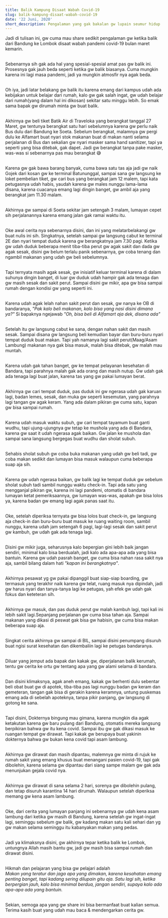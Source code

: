 ```yaml
---
title: Balik Kampung Disaat Wabah Covid-19
slug: balik-kampung-disaat-wabah-covid-19
date: '22 Juni, 2020'
short_description: Pengalaman yang gak bakalan gw lupain seumur hidup
---
```


Jadi di tulisan ini, gw cuma mau share sedikit pengalaman gw ketika balik dari Bandung ke Lombok disaat wabah pandemi covid-19 bulan maret kemarin.
<br/><br/>

Sebenarnya sih gak ada hal yang spesial-spesial amat pas gw balik ini. Prosesnya gak jauh beda seperti ketika gw balik biasanya. Cuma mungkin karena ini lagi masa pandemi, jadi ya mungkin atmosfir nya agak beda.
<br/><br/>

Oh iya, jadi latar belakang gw balik itu karena emang dari kampus udah ada kebijakan untuk belajar dari rumah, kalo gw gak salah ingat, gw udah belajar dari rumah(yang dalam hal ini dikosan) sekitar satu minggu lebih. So emak sama bapak gw dirumah minta gw buat balik.
<br/><br/>

Akhirnya gw beli tiket Batik Air di Traveloka yang berangkat tanggal 27 Maret, gw tentunya berangkat satu hari sebelumnya karena gw perlu naik Bus dulu dari Bandung ke Soeta.
Sebelum berangkat, malamnya gw pergi dulu ke Alfamart buat nyari stok makanan buat di makan nanti selama perjalanan di Bus dan sekalian gw nyari masker sama hand sanitizer, tapi ya seperti yang bisa ditebak, gak dapet. Jadi gw berangkat tanpa pake masker, was-was si sebenarnya pas mau berangkat 😅
<br/><br/>

Karena gw gak bawa barang banyak, cuma bawa satu tas aja jadi gw naik Gojek dari kosan gw ke terminal Batununggal, sampai sana gw langsung ke loket pembelian tiket, gw cari bus yang berangkat jam 12 malem, tapi kata petugasnya udah habis, yaudah karena gw males nunggu lama-lama disana, karena cuacanya emang lagi dingin banget, gw ambil aja yang berangkat jam 11.30 malam.
<br/><br/>

Akhirnya gw sampai di Soeta sekitar jam setengah 3 malam, lumayan cepet sih perjalanannya karena emang jalan gak ramai waktu itu.
<br/><br/>

Oke awal cerita nya sebenarnya disini, dan ini yang melatarbelakangi gw buat nulis ini sih.
Singkatnya, setelah sampai gw langsung cabut ke terminal 2E dan nyari tempat duduk karena gw berangkatnya jam 7.30 pagi. Ketika gw udah duduk beberapa menit tiba-tiba perut gw agak sakit dan dada gw agak sesak, disini gw belum terlalu panik sebenarnya, gw coba tenang dan ngambil makanan yang udah gw beli sebelumnya. 
<br/><br/>

Tapi ternyata  masih agak sesak, gw inisiatif keluar terminal karena di dalam suhunya dingin banget, di luar gw duduk udah hampir gak ada tenaga dan gw masih sesak dan sakit perut. Sampai disini gw mikir, apa gw bisa sampai rumah dengan kondisi gw yang seperti ini.
<br/><br/>

Karena udah agak lelah nahan sakit perut dan sesak, gw nanya ke OB di bandaranya, *"Pak kalo beli makanan, kalo bisa yang nasi disini dimana ya?"* Si bapaknya ngejawab *"Oh, bisa beli di Alfamart aja dek, disana ada"*
<br/><br/>

Setelah itu gw langsung cabut ke sana, dengan nahan sakit dan masih sesak. Sampai disana gw langsung beli kemudian bayar dan buru-buru nyari tempat duduk buat makan. Tapi yah namanya lagi sakit perut(Maag/Asam Lambung) makanan nya gak bisa masuk, malah bisa ditebak, gw malah mau muntah.
<br/><br/>

Karena udah gak tahan banget, gw ke tempat pelayanan kesehatan di Bandara, tapi parahnya malah gak ada orang dan masih nutup. Gw udah gak ada tenaga lagi buat jalan, karena tas yang gw pakai lumayan berat. 
<br/><br/>

Akhirnya gw cari tempat duduk, pas duduk ini gw ngerasa udah gak karuan lagi, badan lemes, sesak, dan muka gw seperti kesemutan, yang parahnya lagi tangan gw agak keram. Yang ada dalam pikiran gw cuma satu, kapan gw bisa sampai rumah.
<br/><br/>

Karena udah masuk waktu subuh, gw cari tempat tayamum buat ganti wudhu, tapi ujung-ujungnya gw tetap ke mushola yang ada di Bandara, karena gw saat it udah ngerasa agak baikan. Gw jalan ke mushola dan sampai sana langsung bergegas buat wudhu dan sholat subuh. 
<br/><br/>

Sehabis sholat subuh gw coba buka makanan yang udah gw beli tadi, gw coba makan sedikit dan lumayan bisa masuk walaupun cuma beberapa suap aja sih.
<br/><br/>

Karena gw udah ngerasa baikan, gw balik lagi ke tempat duduk gw sebelum sholat subuh tadi sambil nunggu waktu check-in. Tapi ada satu yang mengganjal pikiran gw, karena ini lagi pandemi, otomatis di bandara lumayan ketat pemeriksaannya, gw lumayan was-was, apakah gw bisa lolos ya, karena badan gw emang lagi agak panas saat itu.
<br/><br/>

Oke, setelah diperiksa ternyata gw bisa lolos buat check-in, gw langsung aja check-in dan buru-buru buat masuk ke ruang waiting room, sambil nunggu, karena udah jam setengah 6 pagi, lagi-lagi sesak dan sakit perut gw kambuh, gw udah gak ada tenaga lagi.
<br/><br/>

Disini gw mikir juga, seharusnya kalo bepergian gini lebih baik jangan sendiri, minimal kalo bisa berdualah, jadi kalo ada apa-apa ada yang bisa bantuin. Karena gw udah pasrah banget, gw cuma bisa nahan rasa sakit nya aja, sambil bilang dalam hati *"kapan ini berangkatnya"*.
<br/><br/>

Akhirnya pesawat yg gw pakai dipanggil buat siap-siap boarding, gw termasuk yang terakhir naik karena gw telat, ruang masuk nya dipindah, jadi gw harus nyari dan tanya-tanya lagi ke petugas, yah efek gw udah gak fokus dan keteteran sih.
<br/><br/>

Akhirnya gw masuk, dan pas duduk perut gw malah kambuh lagi, tapi kali ini lebih sakit lagi.Sepanjang perjalanan gw cuma bisa tahan aja. Sampai makanan yang dikasi di peswat gak bisa gw habisin, gw cuma bisa makan beberapa suap aja. 
<br/><br/>

Singkat cerita akhirnya gw sampai di BIL, sampai disini penumpang disuruh buat ngisi surat kesehatan dan dikembaliin lagi ke petugas bandaranya.
<br/><br/>

Diluar yang jemput ada bapak dan kakak gw, diperjalanan balik kerumah, tentu gw cerita ke ortu gw tentang apa yang gw alami selama di bandara.
<br/><br/>

Dan disini klimaksnya, agak aneh emang, kakak gw berhenti dulu sebentar beli obat buat gw di apotek, tiba-tiba pas lagi nunggu badan gw keram dan gemeteran, tangan gak bisa di gerakin karena keramnya, untung puskemas emang ada di sebelah apoteknya, tanpa pikir panjang, gw langsung di gotong ke sana.
<br/><br/>

Tapi disini, Dokternya bingung mau gimana, karena mungkin dia agak ketakutan karena gw baru pulang dari Bandung, otomatis mereka langsung berpikiran bahwa gw itu kena covid. Sampai ibu gw gak dikasi masuk ke ruangan tempat gw dirawat. Tapi kakak gw berupaya buat yakinin dokternya bahwa gw bukan kena covid tapi asam lambung.
<br/><br/>

Akhirnya gw dirawat dan masih dipantau, malemnya gw minta di rujuk ke rumah sakit yang emang khusus buat menangani pasien covid-19, tapi gak dibolehin, karena selama gw dipantau dari siang sampe malam gw gak ada menunjukan gejala covid nya.
<br/><br/>

Akhirnya gw dirawat di sana selama 2 hari, sorenya gw dibolehin pulang, dan tetap disuruh karantina 14 hari dirumah. Walaupun setelah diperiksa memang gw kena asam lambung.
<br/><br/>

Oke, dari cerita yang lumayan panjang ini sebenarnya gw udah kena asam lambung dari ketika gw masih di Bandung, karena setelah gw ingat-ingat lagi, seminggu sebelum gw balik, gw kadang makan satu kali sehari dan yg gw makan selama seminggu itu kabanyakan makan yang pedas.
<br/><br/>

Jadi ya klimaksnya disini, gw akhirnya tepar ketika balik ke Lombok, untungnya Allah masih bantu gw, jadi gw masih bisa sampai rumah dan dirawat disini.
<br/><br/>

Hikmah dan pelajaran yang bisa gw pelajari adalah
<br/>
<i>
Makan yang teratur dan jaga apa yang dimakan, karena kesahatan emang penting banget, 
tapi kadang sering dilupain gitu aja. Satu lagi sih, ketika berpergian jauh, kalo bisa
minimal berdua, jangan sendiri, supaya kalo ada apa-apa ada yang bantuin.
</i>
<br/><br/>

Sekian, semoga apa yang gw share ini bisa bermanfaat buat kalian semua. Terima kasih buat yang udah mau baca & mendengarkan cerita gw.
<br/>